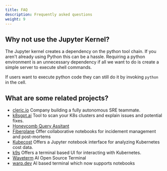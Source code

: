 ```yaml
---
title: FAQ
description: Frequently asked questions
weight: 9
---
```


## Why not use the Jupyter Kernel?

The Jupyter kernel creates a dependency on the python tool chain. If you aren't already using Python this can be a hassle. Requiring a python environment is an unnecessary dependency if all we want to do is create a simple server to execute shell commands.

If users want to execute python code they can still do it by invoking `python` in the cell.

## What are some related projects?

* [cleric.io](https://cleric.io/) Company building a fully autonomous SRE teammate.
* [k8sgpt.ai](https://k8sgpt.ai/) Tool to scan your K8s clusters and explain issues and potential fixes.
* [Honeycomb Query Assitant](https://www.honeycomb.io/blog/introducing-query-assistant)
* [Fiberplane](https://docs.fiberplane.com/docs/notebooks) Offer collaborative notebooks for incidement management and post-mortems
* [Kubecost](https://kubecost.com/) Offers a Jupyter notebook interface for analyzing Kubernetes cost data.
* [k9s](https://k9scli.io/) Offers a terminal based UI for interacting with Kubernetes.
* [Waveterm](https://github.com/wavetermdev/waveterm) AI Open Source Terminal
* [warp.dev](https://warp.dev/) AI based terminal which now supports notebooks